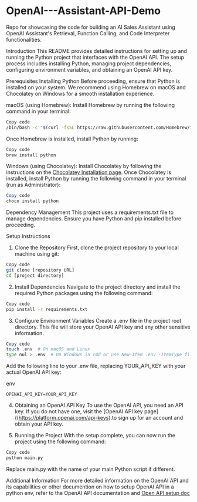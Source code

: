 # OpenAI---Assistant-API-Demo
 Repo for showcasing the  code for building an AI Sales Assistant using OpenAI Assistant's Retrieval, Function Calling, and Code Interpreter functionalities.

Introduction
This README provides detailed instructions for setting up and running the Python project that interfaces with the OpenAI API. The setup process includes installing Python, managing project dependencies, configuring environment variables, and obtaining an OpenAI API key.

Prerequisites
Installing Python
Before proceeding, ensure that Python is installed on your system. We recommend using Homebrew on macOS and Chocolatey on Windows for a smooth installation experience.

macOS (using Homebrew):
Install Homebrew by running the following command in your terminal:

```sh
Copy code
/bin/bash -c "$(curl -fsSL https://raw.githubusercontent.com/Homebrew/install/HEAD/install.sh)"
```
Once Homebrew is installed, install Python by running:

```sh
Copy code
brew install python
```
Windows (using Chocolatey):
Install Chocolatey by following the instructions on the [Chocolatey Installation page](https://chocolatey.org/install).
Once Chocolatey is installed, install Python by running the following command in your terminal (run as Administrator):

```powershell
Copy code
choco install python
```
Dependency Management
This project uses a requirements.txt file to manage dependencies. Ensure you have Python and pip installed before proceeding.

Setup Instructions
1. Clone the Repository
First, clone the project repository to your local machine using git:

```sh
Copy code
git clone [repository URL]
cd [project directory]
```
2. Install Dependencies
Navigate to the project directory and install the required Python packages using the following command:

```sh
Copy code
pip install -r requirements.txt
```
3. Configure Environment Variables
Create a .env file in the project root directory. This file will store your OpenAI API key and any other sensitive information.

```sh
Copy code
touch .env  # On macOS and Linux
type nul > .env  # On Windows in cmd or use New-Item .env -ItemType file in PowerShell
```
Add the following line to your .env file, replacing YOUR_API_KEY with your actual OpenAI API key:

env
```Copy code
OPENAI_API_KEY=YOUR_API_KEY
```
4. Obtaining an OpenAI API Key
To use the OpenAI API, you need an API key. If you do not have one, visit the [OpenAI API key page]((https://platform.openai.com/api-keys).to sign up for an account and obtain your API key.

5. Running the Project
With the setup complete, you can now run the project using the following command:

```sh
Copy code
python main.py
```
Replace main.py with the name of your main Python script if different.

Additional Information
For more detailed information on the OpenAI API and its capabilities or other documention on how to setup OpenAI API in a python env, refer to the OpenAI API documentation and [Open API setup doc](https://platform.openai.com/docs/quickstart?context=python) 

